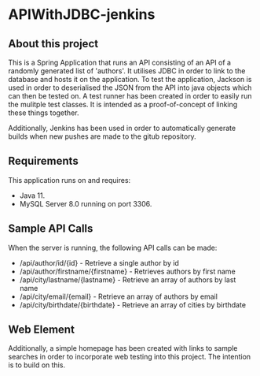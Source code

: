 # APIWithJDBC-jenkins

## About this project

This is a Spring Application that runs an API consisting of an API of a randomly generated list of 'authors'. It utilises JDBC in order to link to the database and hosts it on the application. To test the application, Jackson is used in order to deserialised the JSON from the API into java objects which can then be tested on. A test runner has been created in order to easily run the mulitple test classes. It is intended as a proof-of-concept of linking these things together.

Additionally, Jenkins has been used in order to automatically generate builds when new pushes are made to the gitub repository.

## Requirements

This application runs on and requires:

* Java 11.
* MySQL Server 8.0 running on port 3306.

## Sample API Calls

When the server is running, the following API calls can be made:

* /api/author/id/{id} - Retrieve a single author by id
* /api/author/firstname/{firstname} - Retrieves authors by first name
* /api/city/lastname/{lastname} - Retrieve an array of authors by last name
* /api/city/email/{email} - Retrieve an array of authors by email
* /api/city/birthdate/{birthdate} - Retrieve an array of cities by birthdate

## Web Element

Additionally, a simple homepage has been created with links to sample searches in order to incorporate web testing into this project. The intention is to build on this.
